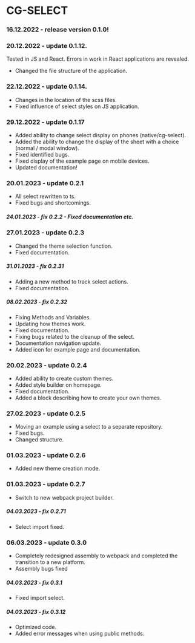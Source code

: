 # CG-SELECT

### 16.12.2022 - release version 0.1.0!

### 20.12.2022 - update 0.1.12.

Tested in JS and React. Errors in work in React applications are revealed.

- Changed the file structure of the application.

### 22.12.2022 - update 0.1.14.

- Changes in the location of the scss files.
- Fixed influence of select styles on JS application.

### 29.12.2022 - update 0.1.17

- Added ability to change select display on phones (native/cg-select).
- Added the ability to change the display of the sheet with a choice (normal / modal window).
- Fixed identified bugs.
- Fixed display of the example page on mobile devices.
- Updated documentation!

### 20.01.2023 - update 0.2.1

- All select rewritten to ts.
- Fixed bugs and shortcomings.

##### 24.01.2023 - fix 0.2.2 - Fixed documentation etc.

### 27.01.2023 - update 0.2.3

- Changed the theme selection function.
- Fixed documentation.

##### 31.01.2023 - fix 0.2.31

- Adding a new method to track select actions.
- Fixed documentation.

##### 08.02.2023 - fix 0.2.32

- Fixing Methods and Variables.
- Updating how themes work.
- Fixed documentation.
- Fixing bugs related to the cleanup of the select.
- Documentation navigation update.
- Added icon for example page and documentation.

### 20.02.2023 - update 0.2.4

- Added ability to create custom themes.
- Added style builder on homepage.
- Fixed documentation.
- Added a block describing how to create your own themes.

### 27.02.2023 - update 0.2.5

- Moving an example using a select to a separate repository.
- Fixed bugs.
- Changed structure.

### 01.03.2023 - update 0.2.6

- Added new theme creation mode.

### 01.03.2023 - update 0.2.7

- Switch to new webpack project builder.

##### 04.03.2023 - fix 0.2.71

- Select import fixed.

### 06.03.2023 - update 0.3.0

- Completely redesigned assembly to webpack and completed the transition to a new platform.
- Assembly bugs fixed

##### 04.03.2023 - fix 0.3.1

- Fixed import select.

##### 04.03.2023 - fix 0.3.12

- Optimized code.
- Added error messages when using public methods.
